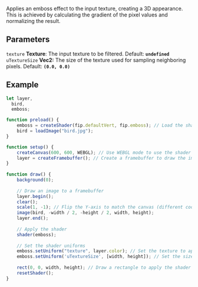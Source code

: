 Applies an emboss effect to the input texture, creating a 3D appearance. This is achieved by calculating the gradient of the pixel values and normalizing the result.

## Parameters
`texture` **Texture**: The input texture to be filtered. Default: **`undefined`**
<br>
`uTextureSize` **Vec2:** The size of the texture used for sampling neighboring pixels. Default: **`(0.0, 0.0)`**


## Example
```javascript hl_lines="29 30"
let layer,
  bird,
  emboss;

function preload() {
    emboss = createShader(fip.defaultVert, fip.emboss); // Load the shader
    bird = loadImage("bird.jpg");
}

function setup() {
    createCanvas(600, 600, WEBGL); // Use WEBGL mode to use the shader
    layer = createFramebuffer(); // Create a framebuffer to draw the image onto
}
  
function draw() {
    background(0);
    
    // Draw an image to a framebuffer 
    layer.begin();
    clear();
    scale(1, -1); // Flip the Y-axis to match the canvas (different coordinate system in framebuffer)
    image(bird, -width / 2, -height / 2, width, height);
    layer.end();
    
    // Apply the shader
    shader(emboss);
    
    // Set the shader uniforms
    emboss.setUniform("texture", layer.color); // Set the texture to apply the shader to
    emboss.setUniform('uTextureSize', [width, height]); // Set the size of the texture used
    
    rect(0, 0, width, height); // Draw a rectangle to apply the shader to
    resetShader(); 
}
```